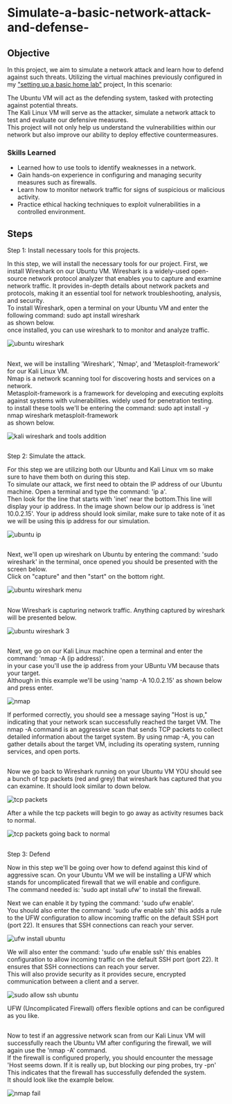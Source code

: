# Simulate-a-basic-network-attack-and-defense-

## Objective

In this project, we aim to simulate a network attack and learn how to defend against such threats. Utilizing the virtual machines previously configured in my <a href="https://github.com/VegaL101/Setting-up-a-basic-home-lab">"setting up a basic home lab"</a> project, In this scenario:

The Ubuntu VM will act as the defending system, tasked with protecting against potential threats.<br>
The Kali Linux VM will serve as the attacker, simulate a network attack to test and evaluate our defensive measures.<br>
This project will not only help us understand the vulnerabilities within our network but also improve our ability to deploy effective countermeasures.



### Skills Learned

- Learned how to use tools to identify weaknesses in a network.
- Gain hands-on experience in configuring and managing security measures such as firewalls.
- Learn how to monitor network traffic for signs of suspicious or malicious activity.
- Practice ethical hacking techniques to exploit vulnerabilities in a controlled environment.  
  


## Steps


Step 1:
Install necessary tools for this projects.

In this step, we will install the necessary tools for our project. First, we install Wireshark on our Ubuntu VM. Wireshark is a widely-used open-source network protocol analyzer that enables you to capture and examine network traffic. It provides in-depth details about network packets and protocols, making it an essential tool for network troubleshooting, analysis, and security.<br>
To install Wireshark, open a terminal on your Ubuntu VM and enter the following command: sudo apt install wireshark<br>
as shown below.<br>
once installed, you can use wireshark to to monitor and analyze traffic.

![ubuntu wireshark](https://github.com/user-attachments/assets/224dfe18-d01b-4d46-b1c0-cd66132300e9)

##
  
Next, we will be installing 'Wireshark', 'Nmap', and 'Metasploit-framework' for our Kali Linux VM.<br> Nmap is a network scanning tool for discovering hosts and services on a network.<br> Metasploit-framework is a framework for developing and executing exploits against systems with vulnerabilities. widely used for penetration testing.<br> to install these tools we'll be entering the command: sudo apt install -y nmap wireshark metasploit-framework <br>
as shown below.
  
![kali wireshark and tools addition](https://github.com/user-attachments/assets/0f8ed183-d66f-429a-803d-4fb94054862d)

##
Step 2:
Simulate the attack.
  
For this step we are utilizing both our Ubuntu and Kali Linux vm so make sure to have them both on during this step.<br>
To simulate our attack, we first need to obtain the IP address of our Ubuntu machine. Open a terminal and type the command: 'ip a'. <br>Then look for the line that starts with 'inet' near the bottom.This line will display your ip address. In the image shown below our ip address is 'inet 10.0.2.15'. Your ip address should look similar, make sure to take note of it as we will be using this ip address for our simulation.
  
 ![ubuntu ip](https://github.com/user-attachments/assets/590c5758-8f99-416f-9df2-895743023ec8)

 ##
  
  Next, we'll open up wireshark on Ubuntu by entering the command: 'sudo wireshark' in the terminal, once opened you should be presented with the screen below.<br>
  Click on "capture" and then "start" on the bottom right.
  
  ![ubuntu wireshark menu](https://github.com/user-attachments/assets/488576cb-b7ab-4087-9221-4f3f8cab2a7b)

  ##

 Now Wireshark is capturing network traffic. Anything captured by wireshark will be presented below. 

![ubuntu wireshark 3](https://github.com/user-attachments/assets/f1642461-cf36-45f5-b03e-834ae3a12122)

  ##

  Next, we go on our Kali Linux machine open a terminal and enter the command: 'nmap -A (ip address)'.<br> in your case you'll use the ip address from your UBuntu VM because thats your target.<br> Although in this example we'll be using 'namp -A 10.0.2.15' as shown below and press enter.

  ![nmap](https://github.com/user-attachments/assets/a2852354-fb33-41ad-9fdc-5e1687e30df0)

  If performed correctly, you should see a message saying "Host is up," indicating that your network scan successfully reached the target VM. The nmap -A command is an aggressive scan that sends  TCP packets to collect detailed information about the target system. By using nmap -A, you can gather 
  details about the target VM, including its operating system, running services, and open ports.

  ##

  Now we go back to Wireshark running on your Ubuntu VM YOU should see a bunch of tcp packets (red and grey) that wireshark has captured that you can examine. It should look similar to down below.
  
  ![tcp packets](https://github.com/user-attachments/assets/8e0cac63-5911-4f4d-9b30-3d875550841c)

  After a while the tcp packets will begin to go away as activity resumes back to normal.

  ![tcp packets going back to normal](https://github.com/user-attachments/assets/c75c1a8b-65d5-4180-9808-a9fdc7e66ca9)

  ##

  Step 3:
  Defend

  Now in this step we'll be going over how to defend against this kind of aggressive scan.<brr> On your Ubuntu VM we will be installing a UFW which stands for uncomplicated firewall that we will enable and configure.
  <br> The command needed is: 'sudo apt install ufw' to install the firewall.
  
  Next we can enable it by typing the command: 'sudo ufw enable'.<br> You should also enter the command: 'sudo ufw enable ssh' this adds a rule to the UFW 
  configuration to allow incoming traffic on the default SSH port (port 22). It ensures that SSH connections can reach your server.

  ![ufw install ubuntu](https://github.com/user-attachments/assets/f1e7941c-5aa7-4608-a367-b33b40c4d494)

  We will also enter the command: 'sudo ufw enable ssh' this enables configuration to allow incoming traffic on the default SSH port (port 22). It ensures that SSH connections can reach your server.
  <br> This will also provide security as it provides secure, encrypted communication between a client and a server.

![sudo allow ssh ubuntu](https://github.com/user-attachments/assets/d7df4231-71c2-4adf-b2f1-4158e53af6e4)

UFW (Uncomplicated Firewall) offers flexible options and can be configured as you like.

##

Now to test if an aggressive network scan from our Kali Linux VM will successfully reach the Ubuntu VM after configuring the firewall,  we will again use the 'nmap -A' command.<br>
If the firewall is configured properly, you should encounter the message 'Host seems down. If it is really up, but blocking our ping probes, try -pn' This indicates that the firewall has successfully defended the system. <br> It should look like the example below.

![nmap fail](https://github.com/user-attachments/assets/1e5987ae-ba01-4d9c-a3ce-569a6d1bafeb)

##




